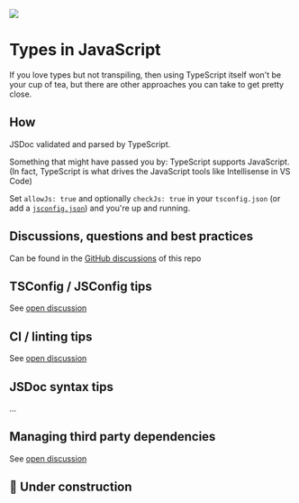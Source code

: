 ![](https://repository-images.githubusercontent.com/319930104/3568c080-409e-11eb-819f-2161d7a301a6)

# Types in JavaScript

If you love types but not transpiling, then using TypeScript itself won't be your cup of tea, but there are other approaches you can take to get pretty close.

## How

JSDoc validated and parsed by TypeScript.

Something that might have passed you by: TypeScript supports JavaScript. (In fact, TypeScript is what drives the JavaScript tools like Intellisense in VS Code)

Set `allowJs: true` and optionally `checkJs: true` in your `tsconfig.json` (or add a [`jsconfig.json`](https://code.visualstudio.com/docs/languages/jsconfig)) and you're up and running.

## Discussions, questions and best practices

Can be found in the [GitHub discussions](https://github.com/voxpelli/types-in-js/discussions) of this repo

## TSConfig / JSConfig tips

See [open discussion](https://github.com/voxpelli/types-in-js/discussions/2)

## CI / linting tips

See [open discussion](https://github.com/voxpelli/types-in-js/discussions/3)

## JSDoc syntax tips

...

## Managing third party dependencies

See [open discussion](https://github.com/voxpelli/types-in-js/discussions/7)

## 🚧 Under construction
